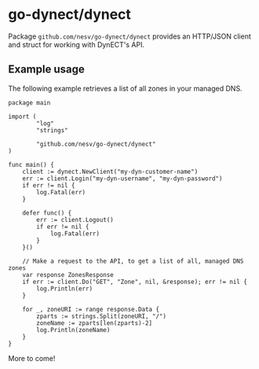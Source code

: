 # go-dynect/dynect

Package `github.com/nesv/go-dynect/dynect` provides an HTTP/JSON client and
struct for working with DynECT's API.

## Example usage

The following example retrieves a list of all zones in your managed DNS.

	package main

	import (
			"log"
			"strings"
			
			"github.com/nesv/go-dynect/dynect"
	)

	func main() {
		client := dynect.NewClient("my-dyn-customer-name")
		err := client.Login("my-dyn-username", "my-dyn-password")
		if err != nil {
			log.Fatal(err)
		}

		defer func() {
			err := client.Logout()
			if err != nil {
				log.Fatal(err)
			}
		}()

		// Make a request to the API, to get a list of all, managed DNS zones
		var response ZonesResponse
		if err := client.Do("GET", "Zone", nil, &response); err != nil {
			log.Println(err)
		}

		for _, zoneURI := range response.Data {
			zparts := strings.Split(zoneURI, "/")
			zoneName := zparts[len(zparts)-2]
			log.Println(zoneName)
		}
	}

More to come!
